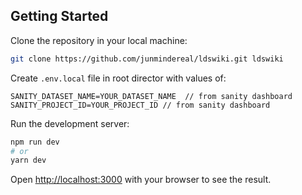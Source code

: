 ## Getting Started

Clone the repository in your local machine:

```bash
git clone https://github.com/junmindereal/ldswiki.git ldswiki
```

Create `.env.local` file in root director with values of:

```
SANITY_DATASET_NAME=YOUR_DATASET_NAME  // from sanity dashboard
SANITY_PROJECT_ID=YOUR_PROJECT_ID // from sanity dashboard
```

Run the development server:

```bash
npm run dev
# or
yarn dev
```

Open [http://localhost:3000](http://localhost:3000) with your browser to see the result.
